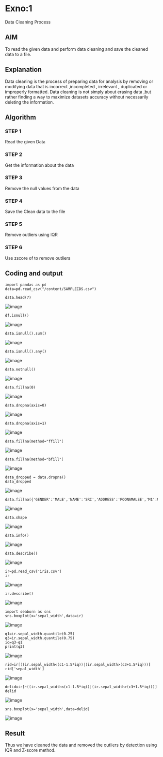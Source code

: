# Exno:1
Data Cleaning Process

## AIM
To read the given data and perform data cleaning and save the cleaned data to a file.

## Explanation
Data cleaning is the process of preparing data for analysis by removing or modifying data that is incorrect ,incompleted , irrelevant , duplicated or improperly formatted. Data cleaning is not simply about erasing data ,but rather finding a way to maximize datasets accuracy without necessarily deleting the information.

## Algorithm
### STEP 1
Read the given Data

### STEP 2
Get the information about the data

### STEP 3 
Remove the null values from the data

### STEP 4
Save the Clean data to the file

### STEP 5
Remove outliers using IQR

### STEP 6
Use zscore of to remove outliers

## Coding and output
```
import pandas as pd
data=pd.read_csv("/content/SAMPLEIDS.csv")
```

```data.head(7)```

![image](https://github.com/user-attachments/assets/8a9a951f-5d97-40a6-9f66-380b9fce2645)

```df.isnull()```

![image](https://github.com/user-attachments/assets/18aae166-eb62-4622-9fd5-416831c5da1c)

```data.isnull().sum()```

![image](https://github.com/user-attachments/assets/218941a3-2b36-48f9-aa79-c4c7d79b89a3)

```data.isnull().any()```

![image](https://github.com/user-attachments/assets/b1d5f83d-9a5e-4519-bb76-86d144f07c62)

```data.notnull()```

![image](https://github.com/user-attachments/assets/9713c6e3-59e5-4409-b8d7-2cb637a7d586)

```data.fillna(0)```

![image](https://github.com/user-attachments/assets/cedd4c39-3870-4984-9989-4a346223fc81)

```data.dropna(axis=0)```

![image](https://github.com/user-attachments/assets/86235767-3313-48d2-a8b9-b38f4b3c4e40)

```data.dropna(axis=1)```

![image](https://github.com/user-attachments/assets/3b3cb61f-490b-4ac8-806c-733d34024f6d)

```data.fillna(method="ffill")```

![image](https://github.com/user-attachments/assets/9794b534-8b8e-4a66-94fb-e03655d6e33d)

```data.fillna(method="bfill")```

![image](https://github.com/user-attachments/assets/3ca3d089-87ba-4e48-a8d7-d0c5a8178320)

```
data_dropped = data.dropna()
data_dropped
```

![image](https://github.com/user-attachments/assets/b11e93a2-ffbe-4d94-a1b4-ad3b4ff8acd9)

```
data.fillna({'GENDER':'MALE','NAME':'SRI','ADDRESS':'POONAMALEE','M1':98,'M2':87,'M3':76,'M4':92,'TOTAL':305,'AVG':89.999999})
```

![image](https://github.com/user-attachments/assets/983c7fbe-b154-4fd2-a782-16725854ed2d)

```data.shape```

![image](https://github.com/user-attachments/assets/a3293f60-a780-418a-8adc-d8fb454adeee)

```data.info()```

![image](https://github.com/user-attachments/assets/9df8efa7-6157-4dd3-a240-b16ca462b0b6)

```data.describe()```

![image](https://github.com/user-attachments/assets/986777e5-27fd-4a44-bf73-f033076cce44)

```
ir=pd.read_csv('iris.csv')
ir
```

![image](https://github.com/user-attachments/assets/db918e69-f0ca-4fd1-b1e7-1042b0034563)

```ir.describe()```

![image](https://github.com/user-attachments/assets/2a0662b5-a71a-4e9d-ad9c-d21f574269f0)

```
import seaborn as sns
sns.boxplot(x='sepal_width',data=ir)
```

![image](https://github.com/user-attachments/assets/32d73f88-81a5-47a0-8328-4a1ef60907be)

```
q1=ir.sepal_width.quantile(0.25)
q3=ir.sepal_width.quantile(0.75)
iq=q3-q1
print(q3)
```

![image](https://github.com/user-attachments/assets/ae08af17-1e37-4969-b09d-5d5bded43655)

```
rid=ir[((ir.sepal_width<(c1-1.5*iq))|(ir.sepal_width>(c3+1.5*iq)))]
rid['sepal_width']
```

![image](https://github.com/user-attachments/assets/d3b10c14-ba5c-4e56-b1f9-1b8f06919c32)

```
delid=ir[~((ir.sepal_width<(c1-1.5*iq))|(ir.sepal_width>(c3+1.5*iq)))]
delid
```

![image](https://github.com/user-attachments/assets/6a6cdf39-d76f-4058-b6a4-f45397b60f1a)

```sns.boxplot(x='sepal_width',data=delid)```

![image](https://github.com/user-attachments/assets/77399e11-ab2b-4b7a-9f57-3ad4b5439e99)



## Result
Thus we have cleaned the data and removed the outliers by detection using IQR and Z-score method.
